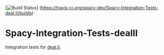 [![Build Status](https://travis-ci.org/spacy-dev/Spacy-Integration-Tests-deal.II.svg?branch=master)]
(https://travis-ci.org/spacy-dev/Spacy-Integration-Tests-deal.II/builds)
    
# Spacy-Integration-Tests-dealII
Integration tests for [deal.II](http://dealii.org).
